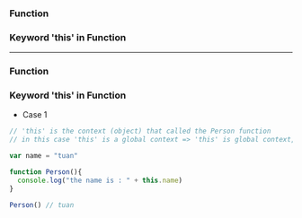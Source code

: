 ### Function
### Keyword 'this' in Function

-----------------------------

### Function

### Keyword 'this' in Function

* Case 1

```js
// 'this' is the context (object) that called the Person function
// in this case 'this' is a global context => 'this' is global context, because Person called by global context

var name = "tuan"

function Person(){
  console.log("the name is : " + this.name) 
}

Person() // tuan
```
